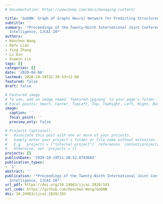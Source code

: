 ```yaml
---
# Documentation: https://wowchemy.com/docs/managing-content/

title: 'GoGNN: Graph of Graphs Neural Network for Predicting Structured Entity Interactions'
subtitle: ''
summary: '*Proceedings of the Twenty-Ninth International Joint Conference on Artificial
  Intelligence, IJCAI-20*'
authors:
- Hanchen Wang
- Defu Lian
- Ying Zhang
- Lu Qin
- Xuemin Lin
tags: []
categories: []
date: '2020-04-06'
lastmod: 2020-10-19T22:30:53+11:00
featured: false
draft: false

# Featured image
# To use, add an image named `featured.jpg/png` to your page's folder.
# Focal points: Smart, Center, TopLeft, Top, TopRight, Left, Right, BottomLeft, Bottom, BottomRight.
image:
  caption: ''
  focal_point: ''
  preview_only: false

# Projects (optional).
#   Associate this post with one or more of your projects.
#   Simply enter your project's folder or file name without extension.
#   E.g. `projects = ["internal-project"]` references `content/project/deep-learning/index.md`.
#   Otherwise, set `projects = []`.
projects: []
publishDate: '2020-10-19T11:30:52.870360Z'
publication_types:
- '1'
abstract: ''
publication: '*Proceedings of the Twenty-Ninth International Joint Conference on Artificial
  Intelligence, IJCAI-20*'
url_pdf: https://doi.org/10.24963/ijcai.2020/183
url_code: https://github.com/Hanchen-Wang/GoGNN
doi: 10.24963/ijcai.2020/183
---
```

